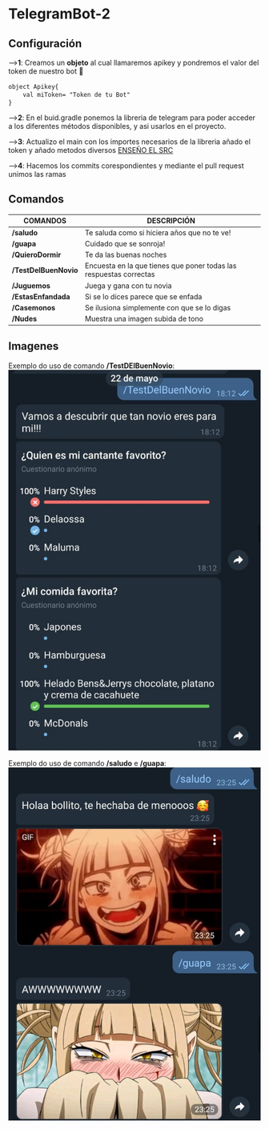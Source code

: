 # TelegramBot-2 

## Configuración

-->**1**: Creamos un **objeto** al cual llamaremos apikey y pondremos el valor del token de nuestro bot 🥰
```
object Apikey{
    val miToken= "Token de tu Bot"
}
```
-->**2**: En el buid.gradle ponemos la libreria de telegram para poder acceder a los diferentes métodos disponibles, y asi usarlos en el proyecto.

-->**3**: Actualizo el main con los importes necesarios de la libreria añado el token y añado metodos diversos [ENSEÑO EL SRC](/src/main/kotlin/)

 -->**4**: Hacemos los commits corespondientes y mediante el pull request unimos las ramas

## Comandos
|COMANDOS|DESCRIPCIÓN|
|---------|-------------|
| **/saludo** | Te saluda como si hiciera años que no te ve!|
| **/guapa** | Cuidado que se sonroja!|
| **/QuieroDormir** | Te da las buenas noches|
| **/TestDelBuenNovio** | Encuesta en la que tienes que poner todas las respuestas correctas|
| **/Juguemos** | Juega y gana con tu novia|
| **/EstasEnfandada** | Si se lo dices parece que se enfada|
| **/Casemonos** | Se ilusiona simplemente con que se lo digas|
| **/Nudes** | Muestra una imagen subida de tono|


## Imagenes
Exemplo do uso de comando **/TestDElBuenNovio**:
![Test png](https://github.com/plagocastro/TelegramBot-2/blob/master/Imagenes/Test.jpg)


Exemplo do uso de comando **/saludo** e **/guapa**:
![Saludar png](https://github.com/plagocastro/TelegramBot-2/blob/master/Imagenes/Saludar.jpg)

